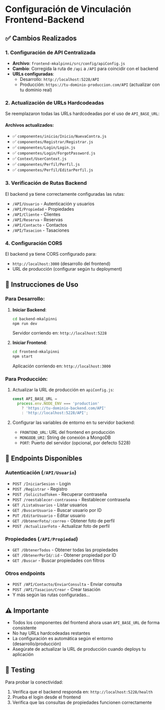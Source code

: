 # Configuración de Vinculación Frontend-Backend

## ✅ Cambios Realizados

### 1. Configuración de API Centralizada
- **Archivo**: `frontend-mkalpinni/src/config/apiConfig.js`
- **Cambio**: Corregida la ruta de `/api` a `/API` para coincidir con el backend
- **URLs configuradas**:
  - Desarrollo: `http://localhost:5228/API`
  - Producción: `https://tu-dominio-produccion.com/API` (actualizar con tu dominio real)

### 2. Actualización de URLs Hardcodeadas
Se reemplazaron todas las URLs hardcodeadas por el uso de `API_BASE_URL`:

#### Archivos actualizados:
- ✅ `componentes/inicio/Inicio/NuevaContra.js`
- ✅ `componentes/Registrar/Registrar.js`
- ✅ `componentes/Login/Login.js`
- ✅ `componentes/Login/ForgotPassword.js`
- ✅ `Context/UserContext.js`
- ✅ `componentes/Perfil/Perfil.js`
- ✅ `componentes/Perfil/EditarPerfil.js`

### 3. Verificación de Rutas Backend
El backend ya tiene correctamente configuradas las rutas:
- `/API/Usuario` - Autenticación y usuarios
- `/API/Propiedad` - Propiedades
- `/API/Cliente` - Clientes
- `/API/Reserva` - Reservas
- `/API/Contacto` - Contactos
- `/API/Tasacion` - Tasaciones

### 4. Configuración CORS
El backend ya tiene CORS configurado para:
- `http://localhost:3000` (desarrollo del frontend)
- URL de producción (configurar según tu deployment)

## 🚀 Instrucciones de Uso

### Para Desarrollo:
1. **Iniciar Backend**:
   ```bash
   cd backend-mkalpinni
   npm run dev
   ```
   Servidor corriendo en: `http://localhost:5228`

2. **Iniciar Frontend**:
   ```bash
   cd frontend-mkalpinni
   npm start
   ```
   Aplicación corriendo en: `http://localhost:3000`

### Para Producción:
1. Actualizar la URL de producción en `apiConfig.js`:
   ```javascript
   const API_BASE_URL =
     process.env.NODE_ENV === 'production'
       ? 'https://tu-dominio-backend.com/API'
       : 'http://localhost:5228/API';
   ```

2. Configurar las variables de entorno en tu servidor backend:
   - `FRONTEND_URL`: URL del frontend en producción
   - `MONGODB_URI`: String de conexión a MongoDB
   - `PORT`: Puerto del servidor (opcional, por defecto 5228)

## 🔄 Endpoints Disponibles

### Autenticación (`/API/Usuario`)
- `POST /IniciarSesion` - Login
- `POST /Registrar` - Registro
- `POST /SolicitudToken` - Recuperar contraseña
- `POST /reestablecer-contrasena` - Restablecer contraseña
- `GET /ListaUsuarios` - Listar usuarios
- `GET /BuscarUsuario` - Buscar usuario por ID
- `PUT /EditarUsuario` - Editar usuario
- `GET /ObtenerFoto/:correo` - Obtener foto de perfil
- `POST /ActualizarFoto` - Actualizar foto de perfil

### Propiedades (`/API/Propiedad`)
- `GET /ObtenerTodos` - Obtener todas las propiedades
- `GET /ObtenerPorId/:id` - Obtener propiedad por ID
- `GET /Buscar` - Buscar propiedades con filtros

### Otros endpoints
- `POST /API/Contacto/EnviarConsulta` - Enviar consulta
- `POST /API/Tasacion/Crear` - Crear tasación
- Y más según las rutas configuradas...

## ⚠️ Importante
- Todos los componentes del frontend ahora usan `API_BASE_URL` de forma consistente
- No hay URLs hardcodeadas restantes
- La configuración es automática según el entorno (desarrollo/producción)
- Asegúrate de actualizar la URL de producción cuando deploys tu aplicación

## 🧪 Testing
Para probar la conectividad:
1. Verifica que el backend responda en: `http://localhost:5228/health`
2. Prueba el login desde el frontend
3. Verifica que las consultas de propiedades funcionen correctamente
